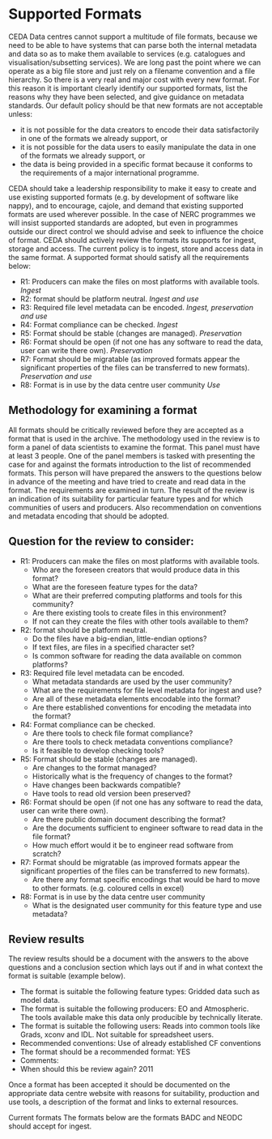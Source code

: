 # Supported Formats 
CEDA Data centres cannot support a multitude of file formats, because we need to be able to have systems that can parse both the internal metadata and data so as to make them available to services (e.g. catalogues and visualisation/subsetting services). We are long past the point where we can operate as a big file store and just rely on a filename convention and a file hierarchy. So there is a very real and major cost with every new format. For this reason it is important clearly identify our supported formats, list the reasons why they have been selected, and give guidance on metadata standards. Our default policy should be that new formats are not acceptable unless:

 - it is not possible for the data creators to encode their data satisfactorily in one of the formats we already support, or
 - it is not possible for the data users to easily manipulate the data in one of the formats we already support, or
 - the data is being provided in a specific format because it conforms to the requirements of a major international programme.

CEDA should take a leadership responsibility to make it easy to create and use existing supported formats (e.g. by development of software like nappy), and to encourage, cajole, and demand that existing supported formats are used wherever possible. In the case of NERC programmes we will insist supported standards are adopted, but even in programmes outside our direct control we should advise and seek to influence the choice of format. CEDA should actively review the formats its supports for ingest, storage and access. The current policy is to ingest, store and access data in the same format. A supported format should satisfy all the requirements below: 

 - R1: Producers can make the files on most platforms with available tools. *Ingest* 
 - R2: format should be platform neutral. *Ingest and use* 
 - R3: Required file level metadata can be encoded. *Ingest, preservation and use* 
 - R4: Format compliance can be checked. *Ingest*
 - R5: Format should be stable (changes are managed). *Preservation* 
 - R6: Format should be open (if not one has any software to read the data, 
user can write there own). *Preservation* 
 - R7: Format should be migratable (as improved formats appear the significant properties of the files can be transferred to new formats). *Preservation and use* 
 - R8: Format is in use by the data centre user community *Use*

## Methodology for examining a format
All formats should be critically reviewed before they are accepted as a format that is used in the archive. The methodology used in the review is to form a panel of data scientists to examine the format. This panel must have at least 3 people. One of the panel members is tasked with presenting the case for and against the formats introduction to the list of recommended formats. This person will have prepared the answers to the questions below in advance of the meeting and have tried to create and read data in the format. The requirements are examined in turn. The result of the review is an indication of its suitability for particular feature types and for which communities of users and producers. Also recommendation on conventions and metadata encoding that should be adopted.

## Question for the review to consider:

 - R1: Producers can make the files on most platforms with available tools.
    - Who are the foreseen creators that would produce data in this format?
    - What are the foreseen feature types for the data?
    - What are their preferred computing platforms and tools for this community?
    - Are there existing tools to create files in this environment?
    - If not can they create the files with other tools available to them?
 - R2: format should be platform neutral.
    - Do the files have a big-endian, little-endian options?
    - If text files, are files in a specified character set?
    - Is common software for reading the data available on common platforms?
 - R3: Required file level metadata can be encoded.
    - What metadata standards are used by the user community?
    - What are the requirements for file level metadata for ingest and use?
    - Are all of these metadata elements encodable into the format?
    - Are there established conventions for encoding the metadata into the format?
 - R4: Format compliance can be checked.
    - Are there tools to check file format compliance?
    - Are there tools to check metadata conventions compliance?
    - Is it feasible to develop checking tools?
 - R5: Format should be stable (changes are managed).
    - Are changes to the format managed?
    - Historically what is the frequency of changes to the format?
    - Have changes been backwards compatible?
    - Have tools to read old version been preserved?
 - R6: Format should be open (if not one has any software to read the data, user can write there own).
    - Are there public domain document describing the format?
    - Are the documents sufficient to engineer software to read data in the file format?
    - How much effort would it be to engineer read software from scratch?
 - R7: Format should be migratable (as improved formats appear the significant properties of the files can be transferred to new formats).
    - Are there any format specific encodings that would be hard to move to other formats. (e.g. coloured cells in excel)
 - R8: Format is in use by the data centre user community
    - What is the designated user community for this feature type and use metadata?

## Review results
The review results should be a document with the answers to the above questions and a conclusion section which lays out if and in what context the format is suitable (example below).

 - The format is suitable the following feature types: Gridded data such as model data.
 - The format is suitable the following producers: EO and Atmospheric. The tools available make this data only producible by technically literate.
 - The format is suitable the following users: Reads into common tools like Grads, xconv and IDL. Not suitable for spreadsheet users.
 - Recommended conventions: Use of already established CF conventions
 - The format should be a recommended format: YES
 - Comments:
 - When should this be review again? 2011

Once a format has been accepted it should be documented on the appropriate data centre website with reasons for suitability, production and use tools, a description of the format and links to external resources.

Current formats
The formats below are the formats BADC and NEODC should accept for ingest.
